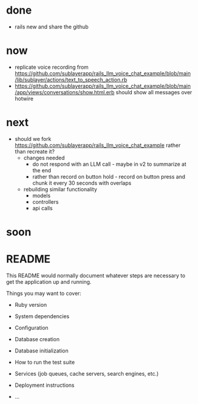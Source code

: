 # done
* rails new and share the github

# now
* replicate voice recording from
https://github.com/sublayerapp/rails_llm_voice_chat_example/blob/main/lib/sublayer/actions/text_to_speech_action.rb
* https://github.com/sublayerapp/rails_llm_voice_chat_example/blob/main/app/views/conversations/show.html.erb should show all messages over hotwire

# next
* should we fork https://github.com/sublayerapp/rails_llm_voice_chat_example rather than recreate it?
  * changes needed
    * do not respond with an LLM call - maybe in v2 to summarize at the end
    * rather than record on button hold - record on button press and chunk it every 30 seconds with overlaps
  * rebuilding similar functionality
    * models
    * controllers
    * api calls


# soon




# README

This README would normally document whatever steps are necessary to get the
application up and running.

Things you may want to cover:

* Ruby version

* System dependencies

* Configuration

* Database creation

* Database initialization

* How to run the test suite

* Services (job queues, cache servers, search engines, etc.)

* Deployment instructions

* ...
